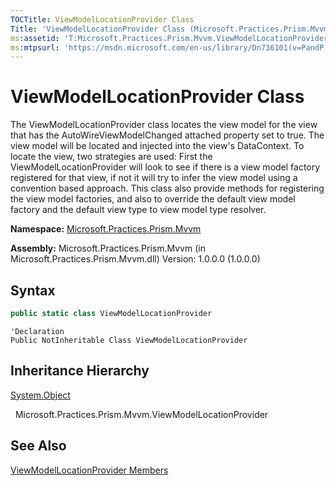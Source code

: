 ```yaml
---
TOCTitle: ViewModelLocationProvider Class
Title: 'ViewModelLocationProvider Class (Microsoft.Practices.Prism.Mvvm)'
ms:assetid: 'T:Microsoft.Practices.Prism.Mvvm.ViewModelLocationProvider'
ms:mtpsurl: 'https://msdn.microsoft.com/en-us/library/Dn736101(v=PandP.50)'
---
```


# ViewModelLocationProvider Class

The ViewModelLocationProvider class locates the view model for the view that has the AutoWireViewModelChanged attached property set to true. The view model will be located and injected into the view's DataContext. To locate the view, two strategies are used: First the ViewModelLocationProvider will look to see if there is a view model factory registered for that view, if not it will try to infer the view model using a convention based approach. This class also provide methods for registering the view model factories, and also to override the default view model factory and the default view type to view model type resolver. 

**Namespace:** [Microsoft.Practices.Prism.Mvvm](https://msdn.microsoft.com/en-us/library/microsoft.practices.prism.mvvm(v=pandp.50))

**Assembly:** Microsoft.Practices.Prism.Mvvm (in Microsoft.Practices.Prism.Mvvm.dll) Version: 1.0.0.0 (1.0.0.0)

## Syntax

```C#
public static class ViewModelLocationProvider
```

```VB
'Declaration
Public NotInheritable Class ViewModelLocationProvider
```

## Inheritance Hierarchy

[System.Object](http://msdn.microsoft.com/en-us/library/e5kfa45b)

  Microsoft.Practices.Prism.Mvvm.ViewModelLocationProvider

## See Also
[ViewModelLocationProvider Members](https://msdn.microsoft.com/en-us/library/microsoft.practices.prism.mvvm.viewmodellocationprovider_members(v=pandp.50))

